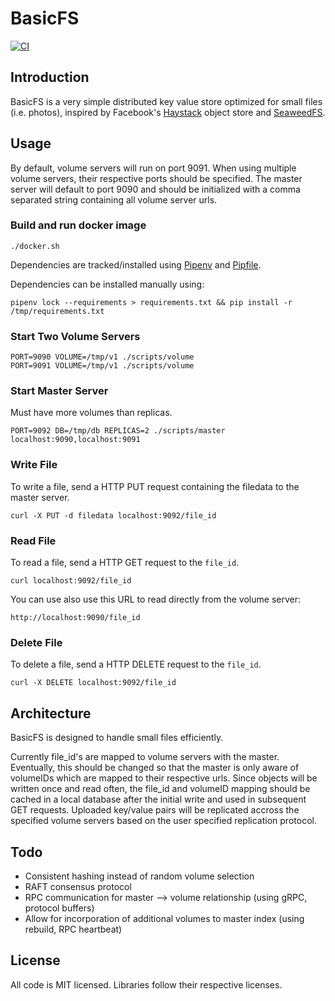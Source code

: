 # BasicFS

[![CI](https://github.com/markoelez/basicfs/actions/workflows/ci.yaml/badge.svg)](https://github.com/markoelez/basicfs/actions/workflows/ci.yaml)


## Introduction

BasicFS is a very simple distributed key value store optimized for small files (i.e. photos), inspired by Facebook's [Haystack](https://www.usenix.org/legacy/event/osdi10/tech/full_papers/Beaver.pdf) object store and [SeaweedFS](https://github.com/chrislusf/seaweedfs).

## Usage

By default, volume servers will run on port 9091. When using multiple volume servers, their respective ports should be specified. The master server will default to port 9090 and should be initialized with a comma separated string containing all volume server urls.

### Build and run docker image

```
./docker.sh
```
Dependencies are tracked/installed using [Pipenv](https://pipenv.pypa.io/en/stable/) and [Pipfile](https://github.com/pypa/pipfile).

Dependencies can be installed manually using:

```
pipenv lock --requirements > requirements.txt && pip install -r /tmp/requirements.txt
```

### Start Two Volume Servers

```
PORT=9090 VOLUME=/tmp/v1 ./scripts/volume
PORT=9091 VOLUME=/tmp/v1 ./scripts/volume
```

### Start Master Server

Must have more volumes than replicas. 

```
PORT=9092 DB=/tmp/db REPLICAS=2 ./scripts/master localhost:9090,localhost:9091
```

### Write File

To write a file, send a HTTP PUT request containing the filedata to the master server.

```
curl -X PUT -d filedata localhost:9092/file_id
```

### Read File

To read a file, send a HTTP GET request to the `file_id`.

```
curl localhost:9092/file_id
```

You can use also use this URL to read directly from the volume server:

```
http://localhost:9090/file_id
```

### Delete File

To delete a file, send a HTTP DELETE request to the `file_id`.

```
curl -X DELETE localhost:9092/file_id
```

## Architecture

BasicFS is designed to handle small files efficiently.

Currently file_id's are mapped to volume servers with the master. Eventually, this should be changed so that the master is only aware of volumeIDs which are mapped to their respective urls. Since objects will be written once and read often, the file_id and volumeID mapping should be cached in a local database after the initial write and used in subsequent GET requests. Uploaded key/value pairs will be replicated accross the specified volume servers based on the user specified replication protocol.

## Todo
- Consistent hashing instead of random volume selection
- RAFT consensus protocol
- RPC communication for master --> volume relationship (using gRPC, protocol buffers)
- Allow for incorporation of additional volumes to master index (using rebuild, RPC heartbeat)

## License

All code is MIT licensed. Libraries follow their respective licenses.

